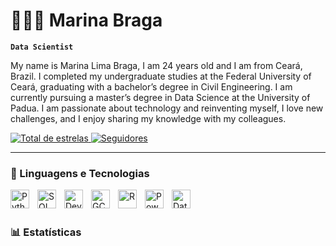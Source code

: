 # 👩🏻‍💻 Marina Braga

**`Data Scientist`**

My name is Marina Lima Braga, I am 24 years old and I am from Ceará, Brazil. I completed my undergraduate studies at the Federal University of Ceará, graduating with a bachelor’s degree in Civil Engineering. I am currently pursuing a master’s degree in Data Science at the University of Padua. I am passionate about technology and reinventing myself, I love new challenges, and I enjoy sharing my knowledge with my colleagues.

<p align="left">
    <a href="https://github.com/marilb-ds?tab=repositories&sort=stargazers">
        <img 
            alt="Total de estrelas" 
            title="Total de estrelas GitHub" 
            src="https://custom-icon-badges.demolab.com/github/stars/marilb-ds?color=55960c&style=for-the-badge&labelColor=488207&logo=star&label=estrelas"
        />
    </a>
    <a href="https://github.com/marilb-ds?tab=followers">
        <img 
            alt="Seguidores" 
            title="Me siga no GitHub" 
            src="https://custom-icon-badges.demolab.com/github/followers/marilb-ds?color=236ad3&labelColor=1155ba&style=for-the-badge&logo=github&label=Seguidores&logoColor=white"
        />
    </a>
</p>

</p>

---

### 🤖 Linguagens e Tecnologias

<img 
    align="left" 
    alt="Python" 
    title="Python"
    width="30px" 
    style="padding-right: 10px;" 
    src="https://cdn.jsdelivr.net/gh/devicons/devicon@latest/icons/python/python-original.svg" 
/>

<img 
    align="left" 
    alt="SQL" 
    title="SQL"
    width="30px" 
    style="padding-right: 10px;" 
    src="https://cdn.jsdelivr.net/gh/devicons/devicon@latest/icons/postgresql/postgresql-original.svg" 
/>

<img 
    align="left" 
    alt="Devops" 
    title="Devops"
    width="30px" 
    style="padding-right: 10px;" 
    src="https://cdn.jsdelivr.net/gh/devicons/devicon@latest/icons/azuredevops/azuredevops-original.svg" 
/>

<img 
    align="left" 
    alt="GCP" 
    title="GCP"
    width="30px" 
    style="padding-right: 10px;" 
    src="https://cdn.jsdelivr.net/gh/devicons/devicon@latest/icons/googlecloud/googlecloud-original.svg" 
/>          
          
<img 
    align="left" 
    alt="R" 
    title="R"
    width="30px" 
    style="padding-right: 10px;" 
    src="https://cdn.jsdelivr.net/gh/devicons/devicon@latest/icons/r/r-original.svg" 
/>           

<img 
    align="left" 
    alt="Power BI" 
    title="Power BI"
    width="30px" 
    style="padding-right: 10px;" 
    src="https://upload.wikimedia.org/wikipedia/commons/c/cf/New_Power_BI_Logo.svg" 
/>   

<img 
    align="left" 
    alt="Databricks" 
    title="Databricks"
    width="30px" 
    style="padding-right: 10px;" 
    src="https://w7.pngwing.com/pngs/496/62/png-transparent-databricks-logo-thumbnail-tech-companies-thumbnail.png" 
/>

<br/>
<br/>

### 📊 Estatísticas

<!--
<p>
  <img 
    align="left" 
    alt="GitHub Stats" 
    height="200" 
    style="padding-right: 10px;" 
    src="https://github-readme-stats.vercel.app/api?username=Larissakich&show_icons=true&theme=tokyonight&include_all_commits=true&locale=pt-br" 
  />

<img 
      align="left" 
      alt="GitHub Stats" 
      height="200" 
      src="https://github-readme-stats.vercel.app/api/top-langs/?username=larissakich&theme=tokyonight&layout=compact&custom_title=Tecnologias&langs_count=9" 
  />

</p>
-->
